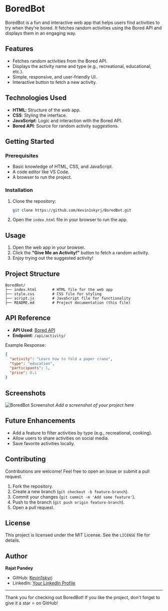 # BoredBot

BoredBot is a fun and interactive web app that helps users find activities to try when they're bored. It fetches random activities using the Bored API and displays them in an engaging way.

## Features

- Fetches random activities from the Bored API.
- Displays the activity name and type (e.g., recreational, educational, etc.).
- Simple, responsive, and user-friendly UI.
- Interactive button to fetch a new activity.

## Technologies Used

- **HTML**: Structure of the web app.
- **CSS**: Styling the interface.
- **JavaScript**: Logic and interaction with the Bored API.
- **Bored API**: Source for random activity suggestions.

## Getting Started

### Prerequisites

- Basic knowledge of HTML, CSS, and JavaScript.
- A code editor like VS Code.
- A browser to run the project.

### Installation

1. Clone the repository:

   ```bash
   git clone https://github.com/Kevin1skyrj/BoredBot.git
   ```

2. Open the `index.html` file in your browser to run the app.

## Usage

1. Open the web app in your browser.
2. Click the **"Give Me an Activity!"** button to fetch a random activity.
3. Enjoy trying out the suggested activity!

## Project Structure

```
BoredBot/
├── index.html       # HTML file for the web app
├── style.css        # CSS file for styling
├── script.js        # JavaScript file for functionality
├── README.md        # Project documentation (this file)
```

## API Reference

- **API Used**: [Bored API](https://www.boredapi.com/)
- **Endpoint**: `/api/activity/`

Example Response:

```json
{
  "activity": "Learn how to fold a paper crane",
  "type": "education",
  "participants": 1,
  "price": 0.1
}
```

## Screenshots

![BoredBot Screenshot](#)
_Add a screenshot of your project here_

## Future Enhancements

- Add a feature to filter activities by type (e.g., recreational, cooking).
- Allow users to share activities on social media.
- Save favorite activities locally.

## Contributing

Contributions are welcome! Feel free to open an issue or submit a pull request.

1. Fork the repository.
2. Create a new branch (`git checkout -b feature-branch`).
3. Commit your changes (`git commit -m 'Add some feature'`).
4. Push to the branch (`git push origin feature-branch`).
5. Open a pull request.

## License

This project is licensed under the MIT License. See the `LICENSE` file for details.

## Author

**Rajat Pandey**

- GitHub: [Kevin1skyrj](https://github.com/Kevin1skyrj)
- LinkedIn: [Your LinkedIn Profile](#)

---

Thank you for checking out BoredBot! If you like the project, don't forget to give it a star ⭐ on GitHub!

